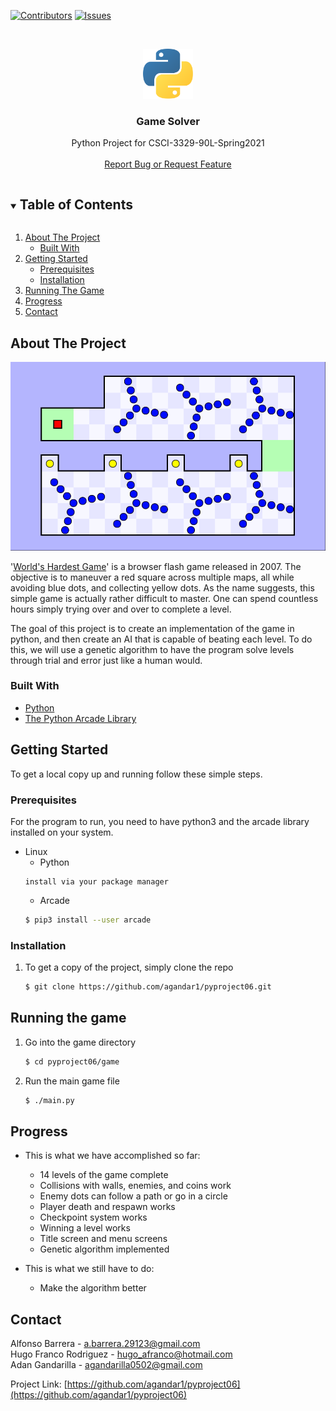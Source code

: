 [![Contributors][contributors-shield]][contributors-url]
[![Issues][issues-shield]][issues-url]



<!-- PROJECT LOGO -->
<br />
<p align="center">
  <a href="https://github.com/agandar1/pyproject06">
    <img src="images/python.png" alt="Logo" width="80" height="80">
  </a>

  <h3 align="center">Game Solver</h3>

  <p align="center">
    Python Project for CSCI-3329-90L-Spring2021
    <br />
    <br />
    <a href="https://github.com/agandar1/pyproject06/issues">Report Bug or Request Feature</a>
  </p>
</p>
 


<!-- TABLE OF CONTENTS -->
<details open="open">
  <summary><h2 style="display: inline-block">Table of Contents</h2></summary>
  <ol>
    <li>
      <a href="#about-the-project">About The Project</a>
      <ul>
        <li><a href="#built-with">Built With</a></li>
      </ul>
    </li>
    <li>
      <a href="#getting-started">Getting Started</a>
      <ul>
        <li><a href="#prerequisites">Prerequisites</a></li>
        <li><a href="#installation">Installation</a></li>
      </ul>
    </li>
    <li><a href="#usage">Running The Game</a></li>
    <li><a href="#roadmap">Progress</a></li>
    <li><a href="#contact">Contact</a></li>
  </ol>
</details>



<!-- ABOUT THE PROJECT -->
## About The Project

[![Screenshot][product-screenshot]]() 

'[World's Hardest Game](https://www.crazygames.com/game/worlds-hardest-game)' is a browser flash game released in 2007.
The objective is to maneuver a red square across multiple maps, all while avoiding blue dots, and collecting yellow dots.
As the name suggests, this simple game is actually rather difficult to master. One can spend countless hours simply
trying over and over to complete a level.

The goal of this project is to create an implementation of the game in python, and then create an AI
that is capable of beating each level. To do this, we will use a genetic algorithm to have the program
solve levels through trial and error just like a human would.


### Built With

* [Python](https://www.python.org)
* [The Python Arcade Library](https://arcade.academy)



<!-- GETTING STARTED -->
## Getting Started

To get a local copy up and running follow these simple steps.

### Prerequisites

For the program to run, you need to have python3 and the arcade library installed on your system.
* Linux
  * Python
  ```
  install via your package manager
  ```
  * Arcade 
  ```sh
  $ pip3 install --user arcade
  ```

### Installation

1. To get a copy of the project, simply clone the repo
   ```sh
   $ git clone https://github.com/agandar1/pyproject06.git
   ```


<!-- USAGE EXAMPLES -->
## Running the game

1. Go into the game directory 
   ```sh
   $ cd pyproject06/game
   ```
2. Run the main game file
   ```sh
   $ ./main.py
   ```



<!-- ROADMAP -->
## Progress

* This is what we have accomplished so far:
    * 14 levels of the game complete
    * Collisions with walls, enemies, and coins work
    * Enemy dots can follow a path or go in a circle
    * Player death and respawn works
    * Checkpoint system works
    * Winning a level works
    * Title screen and menu screens
    * Genetic algorithm implemented

* This is what we still have to do:
    * Make the algorithm better
  


<!-- CONTACT -->
## Contact

Alfonso Barrera - a.barrera.29123@gmail.com  
Hugo Franco Rodriguez - hugo_afranco@hotmail.com  
Adan Gandarilla - agandarilla0502@gmail.com

Project Link: [https://github.com/agandar1/pyproject06](https://github.com/agandar1/pyproject06)


<!-- MARKDOWN LINKS & IMAGES -->
<!-- https://www.markdownguide.org/basic-syntax/#reference-style-links -->
[alfonso-link]:https://github.com/null-integer
[hugo-link]:https://github.com/HugoFranc
[adan-link]:https://github.com/agandar1
[contributors-shield]: https://img.shields.io/github/contributors/agandar1/pyproject06.svg?style=for-the-badge
[contributors-url]: https://github.com/agandar1/pyproject06/graphs/contributors
[issues-shield]: https://img.shields.io/github/issues/agandar1/pyproject06.svg?style=for-the-badge
[issues-url]: https://github.com/agandar1/pyproject06/issues
[product-screenshot]: images/screenshot.png 
